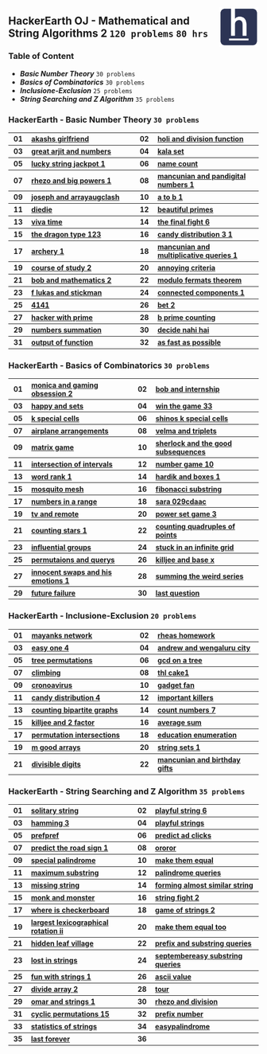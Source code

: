 <picture><img align="right" width="80" src="/logos/hackerearth.png"></img></picture>

## HackerEarth OJ - Mathematical and String Algorithms 2 `120 problems` `80 hrs`

### Table of Content

- ***Basic Number Theory***            `30 problems`
- ***Basics of Combinatorics***        `30 problems`
- ***Inclusione-Exclusion***           `25 problems`
- ***String Searching and Z Algorithm*** `35 problems`

### HackerEarth - Basic Number Theory `30 problems`

<table>
    <tbody>
        <tr>
<th align="center" width="50px">01</th><th align="left" width="550px"><a href="https://hackerearth.com/practice/math/number-theory/basic-number-theory-2/practice-problems/algorithm/akashs-girlfriend/">akashs girlfriend</a></th>
<th align="center" width="50px">02</th><th align="left" width="550px"><a href="https://hackerearth.com/practice/math/number-theory/basic-number-theory-2/practice-problems/algorithm/holi-and-division-function-1dfc3294/">holi and division function</a></th>
        </tr>
        <tr>
<th align="center" width="50px">03</th><th align="left" width="550px"><a href="https://hackerearth.com/practice/math/number-theory/basic-number-theory-1/practice-problems/algorithm/great-arjit-and-numbers/">great arjit and numbers</a></th>
<th align="center" width="50px">04</th><th align="left" width="550px"><a href="https://hackerearth.com/practice/math/number-theory/basic-number-theory-1/practice-problems/algorithm/kala-set/">kala set</a></th>
        </tr>
        <tr>
<th align="center" width="50px">05</th><th align="left" width="550px"><a href="https://hackerearth.com/practice/math/number-theory/basic-number-theory-1/practice-problems/algorithm/lucky-string-jackpot-1/">lucky string jackpot 1</a></th>
<th align="center" width="50px">06</th><th align="left" width="550px"><a href="https://hackerearth.com/practice/math/number-theory/basic-number-theory-1/practice-problems/algorithm/name-count/">name count</a></th>
        </tr>
        <tr>
<th align="center" width="50px">07</th><th align="left" width="550px"><a href="https://hackerearth.com/practice/math/number-theory/basic-number-theory-1/practice-problems/algorithm/rhezo-and-big-powers-1/">rhezo and big powers 1</a></th>
<th align="center" width="50px">08</th><th align="left" width="550px"><a href="https://hackerearth.com/practice/math/number-theory/basic-number-theory-1/practice-problems/algorithm/mancunian-and-pandigital-numbers-1/">mancunian and pandigital numbers 1</a></th>
        </tr>
        <tr>
<th align="center" width="50px">09</th><th align="left" width="550px"><a href="https://hackerearth.com/practice/math/number-theory/basic-number-theory-1/practice-problems/algorithm/joseph-and-arrayaugclash/">joseph and arrayaugclash</a></th>
<th align="center" width="50px">10</th><th align="left" width="550px"><a href="https://hackerearth.com/practice/math/number-theory/basic-number-theory-1/practice-problems/algorithm/a-to-b-1/">a to b 1</a></th>
        </tr>
        <tr>
<th align="center" width="50px">11</th><th align="left" width="550px"><a href="https://hackerearth.com/practice/math/number-theory/basic-number-theory-1/practice-problems/algorithm/diedie/">diedie</a></th>
<th align="center" width="50px">12</th><th align="left" width="550px"><a href="https://hackerearth.com/practice/math/number-theory/basic-number-theory-1/practice-problems/algorithm/beautiful-primes/">beautiful primes</a></th>
        </tr>
        <tr>
<th align="center" width="50px">13</th><th align="left" width="550px"><a href="https://hackerearth.com/practice/math/number-theory/basic-number-theory-1/practice-problems/algorithm/viva-time/">viva time</a></th>
<th align="center" width="50px">14</th><th align="left" width="550px"><a href="https://hackerearth.com/practice/math/number-theory/basic-number-theory-1/practice-problems/algorithm/the-final-fight-6/">the final fight 6</a></th>
        </tr>
        <tr>
<th align="center" width="50px">15</th><th align="left" width="550px"><a href="https://hackerearth.com/practice/math/number-theory/basic-number-theory-1/practice-problems/algorithm/the-dragon-type-123/">the dragon type 123</a></th>
<th align="center" width="50px">16</th><th align="left" width="550px"><a href="https://hackerearth.com/practice/math/number-theory/basic-number-theory-1/practice-problems/algorithm/candy-distribution-3-1/">candy distribution 3 1</a></th>
        </tr>
        <tr>
<th align="center" width="50px">17</th><th align="left" width="550px"><a href="https://hackerearth.com/practice/math/number-theory/basic-number-theory-1/practice-problems/algorithm/archery-1/">archery 1</a></th>
<th align="center" width="50px">18</th><th align="left" width="550px"><a href="https://hackerearth.com/practice/math/number-theory/basic-number-theory-1/practice-problems/algorithm/mancunian-and-multiplicative-queries-1/">mancunian and multiplicative queries 1</a></th>
        </tr>
        <tr>
<th align="center" width="50px">19</th><th align="left" width="550px"><a href="https://hackerearth.com/practice/math/number-theory/basic-number-theory-1/practice-problems/algorithm/course-of-study-2/">course of study 2</a></th>
<th align="center" width="50px">20</th><th align="left" width="550px"><a href="https://hackerearth.com/practice/math/number-theory/basic-number-theory-1/practice-problems/golf/annoying-criteria/">annoying criteria</a></th>
        </tr>
        <tr>
<th align="center" width="50px">21</th><th align="left" width="550px"><a href="https://hackerearth.com/practice/math/number-theory/basic-number-theory-1/practice-problems/algorithm/bob-and-mathematics-2/">bob and mathematics 2</a></th>
<th align="center" width="50px">22</th><th align="left" width="550px"><a href="https://hackerearth.com/practice/math/number-theory/basic-number-theory-1/practice-problems/algorithm/modulo-fermats-theorem-728658be/">modulo fermats theorem</a></th>
        </tr>
        <tr>
<th align="center" width="50px">23</th><th align="left" width="550px"><a href="https://hackerearth.com/practice/math/number-theory/basic-number-theory-1/practice-problems/algorithm/f-lukas-and-stickman/">f lukas and stickman</a></th>
<th align="center" width="50px">24</th><th align="left" width="550px"><a href="https://hackerearth.com/practice/math/number-theory/basic-number-theory-1/practice-problems/algorithm/connected-components-1/">connected components 1</a></th>
        </tr>
        <tr>
<th align="center" width="50px">25</th><th align="left" width="550px"><a href="https://hackerearth.com/practice/math/number-theory/basic-number-theory-2/practice-problems/algorithm/4141/">4141</a></th>
<th align="center" width="50px">26</th><th align="left" width="550px"><a href="https://hackerearth.com/practice/math/number-theory/basic-number-theory-2/practice-problems/algorithm/bet-2/">bet 2</a></th>
        </tr>
        <tr>
<th align="center" width="50px">27</th><th align="left" width="550px"><a href="https://hackerearth.com/practice/math/number-theory/basic-number-theory-2/practice-problems/algorithm/hacker-with-prime-bebe28ac/">hacker with prime</a></th>
<th align="center" width="50px">28</th><th align="left" width="550px"><a href="https://hackerearth.com/practice/math/number-theory/basic-number-theory-2/practice-problems/algorithm/b-prime-counting/">b prime counting</a></th>
        </tr>
        <tr>
<th align="center" width="50px">29</th><th align="left" width="550px"><a href="https://hackerearth.com/practice/math/number-theory/basic-number-theory-2/practice-problems/algorithm/numbers-summation/">numbers summation</a></th>
<th align="center" width="50px">30</th><th align="left" width="550px"><a href="https://hackerearth.com/practice/math/number-theory/basic-number-theory-2/practice-problems/algorithm/decide-nahi-hai/">decide nahi hai</a></th>
        </tr>
        <tr>
<th align="center" width="50px">31</th><th align="left" width="550px"><a href="https://hackerearth.com/practice/math/number-theory/basic-number-theory-2/practice-problems/algorithm/output-of-function-14aa5863/">output of function</a></th>
<th align="center" width="50px">32</th><th align="left" width="550px"><a href="https://hackerearth.com/practice/math/number-theory/basic-number-theory-2/practice-problems/algorithm/as-fast-as-possible-2c144111/">as fast as possible</a></th>
        </tr>
    </tbody>
</table>

### HackerEarth - Basics of Combinatorics `30 problems`

<table>
    <tbody>
        <tr>
<th align="center" width="50px">01</th><th align="left" width="550px"><a href="https://hackerearth.com/practice/math/combinatorics/basics-of-combinatorics/practice-problems/algorithm/monica-and-gaming-obsession-2/">monica and gaming obsession 2</a></th>
<th align="center" width="50px">02</th><th align="left" width="550px"><a href="https://hackerearth.com/practice/math/combinatorics/basics-of-combinatorics/practice-problems/algorithm/bob-and-internship/">bob and internship</a></th>
        </tr>
        <tr>
<th align="center" width="50px">03</th><th align="left" width="550px"><a href="https://hackerearth.com/practice/math/combinatorics/basics-of-combinatorics/practice-problems/algorithm/happy-and-sets/">happy and sets</a></th>
<th align="center" width="50px">04</th><th align="left" width="550px"><a href="https://hackerearth.com/practice/math/combinatorics/basics-of-combinatorics/practice-problems/algorithm/win-the-game-33/">win the game 33</a></th>
        </tr>
        <tr>
<th align="center" width="50px">05</th><th align="left" width="550px"><a href="https://hackerearth.com/practice/math/combinatorics/basics-of-combinatorics/practice-problems/algorithm/k-special-cells-93550252/">k special cells</a></th>
<th align="center" width="50px">06</th><th align="left" width="550px"><a href="https://hackerearth.com/practice/math/combinatorics/basics-of-combinatorics/practice-problems/algorithm/shinos-k-special-cells-c8538ebb/">shinos k special cells</a></th>
        </tr>
        <tr>
<th align="center" width="50px">07</th><th align="left" width="550px"><a href="https://hackerearth.com/practice/math/combinatorics/basics-of-combinatorics/practice-problems/algorithm/airplane-arrangements-4d8a1bca/">airplane arrangements</a></th>
<th align="center" width="50px">08</th><th align="left" width="550px"><a href="https://hackerearth.com/practice/math/combinatorics/basics-of-combinatorics/practice-problems/algorithm/velma-and-triplets/">velma and triplets</a></th>
        </tr>
        <tr>
<th align="center" width="50px">09</th><th align="left" width="550px"><a href="https://hackerearth.com/practice/math/combinatorics/basics-of-combinatorics/practice-problems/approximate/matrix-game-9febd80a/">matrix game</a></th>
<th align="center" width="50px">10</th><th align="left" width="550px"><a href="https://hackerearth.com/practice/math/combinatorics/basics-of-combinatorics/practice-problems/algorithm/sherlock-and-the-good-subsequences-0635a484/">sherlock and the good subsequences</a></th>
        </tr>
        <tr>
<th align="center" width="50px">11</th><th align="left" width="550px"><a href="https://hackerearth.com/practice/math/combinatorics/basics-of-combinatorics/practice-problems/algorithm/intersection-of-intervals-73b0d7a8/">intersection of intervals</a></th>
<th align="center" width="50px">12</th><th align="left" width="550px"><a href="https://hackerearth.com/practice/math/combinatorics/basics-of-combinatorics/practice-problems/algorithm/number-game-10/">number game 10</a></th>
        </tr>
        <tr>
<th align="center" width="50px">13</th><th align="left" width="550px"><a href="https://hackerearth.com/practice/math/combinatorics/basics-of-combinatorics/practice-problems/algorithm/word-rank-1/">word rank 1</a></th>
<th align="center" width="50px">14</th><th align="left" width="550px"><a href="https://hackerearth.com/practice/math/combinatorics/basics-of-combinatorics/practice-problems/algorithm/hardik-and-boxes-1/">hardik and boxes 1</a></th>
        </tr>
        <tr>
<th align="center" width="50px">15</th><th align="left" width="550px"><a href="https://hackerearth.com/practice/math/combinatorics/basics-of-combinatorics/practice-problems/algorithm/mosquito-mesh-db48986b/">mosquito mesh</a></th>
<th align="center" width="50px">16</th><th align="left" width="550px"><a href="https://hackerearth.com/practice/math/combinatorics/basics-of-combinatorics/practice-problems/algorithm/fibonacci-substring/">fibonacci substring</a></th>
        </tr>
        <tr>
<th align="center" width="50px">17</th><th align="left" width="550px"><a href="https://hackerearth.com/practice/math/combinatorics/basics-of-combinatorics/practice-problems/algorithm/numbers-in-a-range-be689998/">numbers in a range</a></th>
<th align="center" width="50px">18</th><th align="left" width="550px"><a href="https://hackerearth.com/practice/math/combinatorics/basics-of-combinatorics/practice-problems/algorithm/sara-029cdaac/">sara 029cdaac</a></th>
        </tr>
        <tr>
<th align="center" width="50px">19</th><th align="left" width="550px"><a href="https://hackerearth.com/practice/math/combinatorics/basics-of-combinatorics/practice-problems/algorithm/tv-and-remote-183262c5/">tv and remote</a></th>
<th align="center" width="50px">20</th><th align="left" width="550px"><a href="https://hackerearth.com/practice/math/combinatorics/basics-of-combinatorics/practice-problems/algorithm/power-set-game-3/">power set game 3</a></th>
        </tr>
        <tr>
<th align="center" width="50px">21</th><th align="left" width="550px"><a href="https://hackerearth.com/practice/math/combinatorics/basics-of-combinatorics/practice-problems/algorithm/counting-stars-1/">counting stars 1</a></th>
<th align="center" width="50px">22</th><th align="left" width="550px"><a href="https://hackerearth.com/practice/math/combinatorics/basics-of-combinatorics/practice-problems/algorithm/counting-quadruples-of-points-26250f44/">counting quadruples of points</a></th>
        </tr>
        <tr>
<th align="center" width="50px">23</th><th align="left" width="550px"><a href="https://hackerearth.com/practice/math/combinatorics/basics-of-combinatorics/practice-problems/algorithm/influential-groups-f5b40db9/">influential groups</a></th>
<th align="center" width="50px">24</th><th align="left" width="550px"><a href="https://hackerearth.com/practice/math/combinatorics/basics-of-combinatorics/practice-problems/algorithm/stuck-in-an-infinite-grid-49ff62d2/">stuck in an infinite grid</a></th>
        </tr>
        <tr>
<th align="center" width="50px">25</th><th align="left" width="550px"><a href="https://hackerearth.com/practice/math/combinatorics/basics-of-combinatorics/practice-problems/algorithm/permutaions-and-querys-52af7b15/">permutaions and querys</a></th>
<th align="center" width="50px">26</th><th align="left" width="550px"><a href="https://hackerearth.com/practice/math/combinatorics/basics-of-combinatorics/practice-problems/algorithm/killjee-and-base-x-b6698888/">killjee and base x</a></th>
        </tr>
        <tr>
<th align="center" width="50px">27</th><th align="left" width="550px"><a href="https://hackerearth.com/practice/math/combinatorics/basics-of-combinatorics/practice-problems/algorithm/innocent-swaps-and-his-emotions-1/">innocent swaps and his emotions 1</a></th>
<th align="center" width="50px">28</th><th align="left" width="550px"><a href="https://hackerearth.com/practice/math/combinatorics/basics-of-combinatorics/practice-problems/algorithm/summing-the-weird-series-12c1cec6/">summing the weird series</a></th>
        </tr>
        <tr>
<th align="center" width="50px">29</th><th align="left" width="550px"><a href="https://hackerearth.com/practice/math/combinatorics/basics-of-combinatorics/practice-problems/algorithm/future-failure-d516bdf2/">future failure</a></th>
<th align="center" width="50px">30</th><th align="left" width="550px"><a href="https://hackerearth.com/practice/math/combinatorics/basics-of-combinatorics/practice-problems/algorithm/last-question-3b04d266-f6d8f210/">last question</a></th>
        </tr>
    </tbody>
</table>

### HackerEarth - Inclusione-Exclusion `20 problems`

<table>
    <tbody>
        <tr>
<th align="center" width="50px">01</th><th align="left" width="550px"><a href="https://hackerearth.com/practice/math/combinatorics/inclusion-exclusion/practice-problems/algorithm/mayanks-network/">mayanks network</a></th>
<th align="center" width="50px">02</th><th align="left" width="550px"><a href="https://hackerearth.com/practice/math/combinatorics/inclusion-exclusion/practice-problems/algorithm/rheas-homework/">rheas homework</a></th>
        </tr>
        <tr>
<th align="center" width="50px">03</th><th align="left" width="550px"><a href="https://hackerearth.com/practice/math/combinatorics/inclusion-exclusion/practice-problems/algorithm/easy-one-4/">easy one 4</a></th>
<th align="center" width="50px">04</th><th align="left" width="550px"><a href="https://hackerearth.com/practice/math/combinatorics/inclusion-exclusion/practice-problems/algorithm/andrew-and-wengaluru-city/">andrew and wengaluru city</a></th>
        </tr>
        <tr>
<th align="center" width="50px">05</th><th align="left" width="550px"><a href="https://hackerearth.com/practice/math/combinatorics/inclusion-exclusion/practice-problems/algorithm/tree-permutations/">tree permutations</a></th>
<th align="center" width="50px">06</th><th align="left" width="550px"><a href="https://hackerearth.com/practice/math/combinatorics/inclusion-exclusion/practice-problems/algorithm/gcd-on-a-tree/">gcd on a tree</a></th>
        </tr>
        <tr>
<th align="center" width="50px">07</th><th align="left" width="550px"><a href="https://hackerearth.com/practice/math/combinatorics/inclusion-exclusion/practice-problems/algorithm/climbing-2e2d637a/">climbing</a></th>
<th align="center" width="50px">08</th><th align="left" width="550px"><a href="https://hackerearth.com/practice/math/combinatorics/inclusion-exclusion/practice-problems/algorithm/thl-cake1/">thl cake1</a></th>
        </tr>
        <tr>
<th align="center" width="50px">09</th><th align="left" width="550px"><a href="https://hackerearth.com/practice/math/combinatorics/inclusion-exclusion/practice-problems/algorithm/cronoavirus/">cronoavirus</a></th>
<th align="center" width="50px">10</th><th align="left" width="550px"><a href="https://hackerearth.com/practice/math/combinatorics/inclusion-exclusion/practice-problems/algorithm/gadget-fan/">gadget fan</a></th>
        </tr>
        <tr>
<th align="center" width="50px">11</th><th align="left" width="550px"><a href="https://hackerearth.com/practice/math/combinatorics/inclusion-exclusion/practice-problems/algorithm/candy-distribution-4/">candy distribution 4</a></th>
<th align="center" width="50px">12</th><th align="left" width="550px"><a href="https://hackerearth.com/practice/math/combinatorics/inclusion-exclusion/practice-problems/algorithm/important-killers-5990f168/">important killers</a></th>
        </tr>
        <tr>
<th align="center" width="50px">13</th><th align="left" width="550px"><a href="https://hackerearth.com/practice/math/combinatorics/inclusion-exclusion/practice-problems/algorithm/counting-bipartite-graphs-b7517e70/">counting bipartite graphs</a></th>
<th align="center" width="50px">14</th><th align="left" width="550px"><a href="https://hackerearth.com/practice/math/combinatorics/inclusion-exclusion/practice-problems/algorithm/count-numbers-7/">count numbers 7</a></th>
        </tr>
        <tr>
<th align="center" width="50px">15</th><th align="left" width="550px"><a href="https://hackerearth.com/practice/math/combinatorics/inclusion-exclusion/practice-problems/algorithm/killjee-and-2-factor-8f3ac3a5/">killjee and 2 factor</a></th>
<th align="center" width="50px">16</th><th align="left" width="550px"><a href="https://hackerearth.com/practice/math/combinatorics/inclusion-exclusion/practice-problems/algorithm/average-sum/">average sum</a></th>
        </tr>
        <tr>
<th align="center" width="50px">17</th><th align="left" width="550px"><a href="https://hackerearth.com/practice/math/combinatorics/inclusion-exclusion/practice-problems/algorithm/permutation-intersections/">permutation intersections</a></th>
<th align="center" width="50px">18</th><th align="left" width="550px"><a href="https://hackerearth.com/practice/math/combinatorics/inclusion-exclusion/practice-problems/algorithm/education-enumeration/">education enumeration</a></th>
        </tr>
        <tr>
<th align="center" width="50px">19</th><th align="left" width="550px"><a href="https://hackerearth.com/practice/math/combinatorics/inclusion-exclusion/practice-problems/algorithm/m-good-arrays/">m good arrays</a></th>
<th align="center" width="50px">20</th><th align="left" width="550px"><a href="https://hackerearth.com/practice/math/combinatorics/inclusion-exclusion/practice-problems/algorithm/string-sets-1-d9d9e893/">string sets 1</a></th>
        </tr>
        <tr>
<th align="center" width="50px">21</th><th align="left" width="550px"><a href="https://hackerearth.com/practice/math/combinatorics/inclusion-exclusion/practice-problems/algorithm/divisible-digits/">divisible digits</a></th>
<th align="center" width="50px">22</th><th align="left" width="550px"><a href="https://hackerearth.com/practice/math/combinatorics/inclusion-exclusion/practice-problems/algorithm/mancunian-and-birthday-gifts-d44faa15/">mancunian and birthday gifts</a></th>
        </tr>
    </tbody>
</table>

### HackerEarth - String Searching and Z Algorithm `35 problems`

<table>
    <tbody>
        <tr>
<th align="center" width="50px">01</th><th align="left" width="550px"><a href="https://hackerearth.com/practice/algorithms/string-algorithm/string-searching/practice-problems/algorithm/solitary-string/">solitary string</a></th>
<th align="center" width="50px">02</th><th align="left" width="550px"><a href="https://hackerearth.com/practice/algorithms/string-algorithm/string-searching/practice-problems/algorithm/playful-string-6/">playful string 6</a></th>
        </tr>
        <tr>
<th align="center" width="50px">03</th><th align="left" width="550px"><a href="https://hackerearth.com/practice/algorithms/string-algorithm/string-searching/practice-problems/algorithm/hamming-3/">hamming 3</a></th>
<th align="center" width="50px">04</th><th align="left" width="550px"><a href="https://hackerearth.com/practice/algorithms/string-algorithm/string-searching/practice-problems/algorithm/playful-strings/">playful strings</a></th>
        </tr>
        <tr>
<th align="center" width="50px">05</th><th align="left" width="550px"><a href="https://hackerearth.com/practice/algorithms/string-algorithm/string-searching/practice-problems/algorithm/prefpref/">prefpref</a></th>
<th align="center" width="50px">06</th><th align="left" width="550px"><a href="https://hackerearth.com/practice/algorithms/string-algorithm/string-searching/practice-problems/machine-learning/predict-ad-clicks/">predict ad clicks</a></th>
        </tr>
        <tr>
<th align="center" width="50px">07</th><th align="left" width="550px"><a href="https://hackerearth.com/practice/algorithms/string-algorithm/string-searching/practice-problems/machine-learning/predict-the-road-sign-1/">predict the road sign 1</a></th>
<th align="center" width="50px">08</th><th align="left" width="550px"><a href="https://hackerearth.com/practice/algorithms/string-algorithm/string-searching/practice-problems/algorithm/ororor-5ea10c51/">ororor</a></th>
        </tr>
        <tr>
<th align="center" width="50px">09</th><th align="left" width="550px"><a href="https://hackerearth.com/practice/algorithms/string-algorithm/string-searching/practice-problems/algorithm/special-palindrome-11f52457/">special palindrome</a></th>
<th align="center" width="50px">10</th><th align="left" width="550px"><a href="https://hackerearth.com/practice/algorithms/string-algorithm/string-searching/practice-problems/algorithm/make-them-equal-ac0bab4a/">make them equal</a></th>
        </tr>
        <tr>
<th align="center" width="50px">11</th><th align="left" width="550px"><a href="https://hackerearth.com/practice/algorithms/string-algorithm/string-searching/practice-problems/algorithm/maximum-substring-9b97fc5f/">maximum substring</a></th>
<th align="center" width="50px">12</th><th align="left" width="550px"><a href="https://hackerearth.com/practice/algorithms/string-algorithm/string-searching/practice-problems/algorithm/palindrome-queries-eefd5c23/">palindrome queries</a></th>
        </tr>
        <tr>
<th align="center" width="50px">13</th><th align="left" width="550px"><a href="https://hackerearth.com/practice/algorithms/string-algorithm/string-searching/practice-problems/algorithm/missing-string-c28c0934/">missing string</a></th>
<th align="center" width="50px">14</th><th align="left" width="550px"><a href="https://hackerearth.com/practice/algorithms/string-algorithm/string-searching/practice-problems/algorithm/forming-almost-similar-string-d551fc3d/">forming almost similar string</a></th>
        </tr>
        <tr>
<th align="center" width="50px">15</th><th align="left" width="550px"><a href="https://hackerearth.com/practice/algorithms/string-algorithm/string-searching/practice-problems/algorithm/monk-and-monster-1acbb78c/">monk and monster</a></th>
<th align="center" width="50px">16</th><th align="left" width="550px"><a href="https://hackerearth.com/practice/algorithms/string-algorithm/string-searching/practice-problems/algorithm/string-fight-2/">string fight 2</a></th>
        </tr>
        <tr>
<th align="center" width="50px">17</th><th align="left" width="550px"><a href="https://hackerearth.com/practice/algorithms/string-algorithm/string-searching/practice-problems/algorithm/where-is-checkerboard/">where is checkerboard</a></th>
<th align="center" width="50px">18</th><th align="left" width="550px"><a href="https://hackerearth.com/practice/algorithms/string-algorithm/string-searching/practice-problems/algorithm/game-of-strings-2/">game of strings 2</a></th>
        </tr>
        <tr>
<th align="center" width="50px">19</th><th align="left" width="550px"><a href="https://hackerearth.com/practice/algorithms/string-algorithm/string-searching/practice-problems/algorithm/largest-lexicographical-rotation-ii/">largest lexicographical rotation ii</a></th>
<th align="center" width="50px">20</th><th align="left" width="550px"><a href="https://hackerearth.com/practice/algorithms/string-algorithm/string-searching/practice-problems/algorithm/make-them-equal-too-89585e71/">make them equal too</a></th>
        </tr>
        <tr>
<th align="center" width="50px">21</th><th align="left" width="550px"><a href="https://hackerearth.com/practice/algorithms/string-algorithm/string-searching/practice-problems/algorithm/hidden-leaf-village-790b2618/">hidden leaf village</a></th>
<th align="center" width="50px">22</th><th align="left" width="550px"><a href="https://hackerearth.com/practice/algorithms/string-algorithm/string-searching/practice-problems/algorithm/prefix-and-substring-queries-87616b64/">prefix and substring queries</a></th>
        </tr>
        <tr>
<th align="center" width="50px">23</th><th align="left" width="550px"><a href="https://hackerearth.com/practice/algorithms/string-algorithm/string-searching/practice-problems/algorithm/lost-in-strings-11fa4a5d/">lost in strings</a></th>
<th align="center" width="50px">24</th><th align="left" width="550px"><a href="https://hackerearth.com/practice/algorithms/string-algorithm/string-searching/practice-problems/algorithm/septembereasy-substring-queries-f75c15fc/">septembereasy substring queries</a></th>
        </tr>
        <tr>
<th align="center" width="50px">25</th><th align="left" width="550px"><a href="https://hackerearth.com/practice/algorithms/string-algorithm/string-searching/practice-problems/algorithm/fun-with-strings-1/">fun with strings 1</a></th>
<th align="center" width="50px">26</th><th align="left" width="550px"><a href="https://hackerearth.com/practice/algorithms/string-algorithm/z-algorithm/practice-problems/algorithm/ascii-value/">ascii value</a></th>
        </tr>
        <tr>
<th align="center" width="50px">27</th><th align="left" width="550px"><a href="https://hackerearth.com/practice/algorithms/string-algorithm/z-algorithm/practice-problems/algorithm/divide-array-2/">divide array 2</a></th>
<th align="center" width="50px">28</th><th align="left" width="550px"><a href="https://hackerearth.com/practice/algorithms/string-algorithm/z-algorithm/practice-problems/algorithm/tour/">tour</a></th>
        </tr>
        <tr>
<th align="center" width="50px">29</th><th align="left" width="550px"><a href="https://hackerearth.com/practice/algorithms/string-algorithm/z-algorithm/practice-problems/algorithm/omar-and-strings-1/">omar and strings 1</a></th>
<th align="center" width="50px">30</th><th align="left" width="550px"><a href="https://hackerearth.com/practice/algorithms/string-algorithm/z-algorithm/practice-problems/algorithm/rhezo-and-division/">rhezo and division</a></th>
        </tr>
        <tr>
<th align="center" width="50px">31</th><th align="left" width="550px"><a href="https://hackerearth.com/practice/algorithms/string-algorithm/z-algorithm/practice-problems/algorithm/cyclic-permutations-15/">cyclic permutations 15</a></th>
<th align="center" width="50px">32</th><th align="left" width="550px"><a href="https://hackerearth.com/practice/algorithms/string-algorithm/z-algorithm/practice-problems/algorithm/prefix-number-f5c76976/">prefix number</a></th>
        </tr>
        <tr>
<th align="center" width="50px">33</th><th align="left" width="550px"><a href="https://hackerearth.com/practice/algorithms/string-algorithm/z-algorithm/practice-problems/algorithm/statistics-of-strings-3bec3843/">statistics of strings</a></th>
<th align="center" width="50px">34</th><th align="left" width="550px"><a href="https://hackerearth.com/practice/algorithms/string-algorithm/manachars-algorithm/practice-problems/algorithm/easypalindrome-8671e4e3/">easypalindrome</a></th>
        </tr>
        <tr>
<th align="center" width="50px">35</th><th align="left" width="550px"><a href="https://hackerearth.com/practice/algorithms/string-algorithm/manachars-algorithm/practice-problems/algorithm/last-forever/">last forever</a></th>
<th align="center" width="50px">36</th><th align="left" width="550px"><a href=""></a></th>
        </tr>
    </tbody>
</table>
